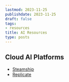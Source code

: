 ```yaml
---
lastmod: 2023-11-25
publishdate: 2023-11-25
draft: false
tags:
- resources
title: AI Resources
type: posts
---
```


## Cloud AI Platforms

* [Steamship](https://www.steamship.com/)
* [Replicate](https://replicate.com/)
